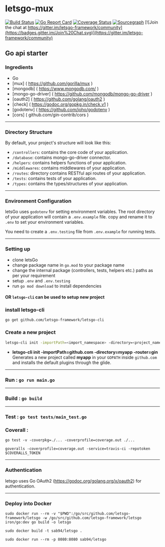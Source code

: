 # letsgo-mux
[![Build Status](https://travis-ci.org/letsgo-framework/letsgo-mux.svg?branch=master)](https://travis-ci.org/letsgo-framework/letsgo-mux)
[![Go Report Card](https://goreportcard.com/badge/github.com/letsgo-framework/letsgo-mux)](https://goreportcard.com/report/github.com/letsgo-framework/letsgo-mux)
[![Coverage Status](https://coveralls.io/repos/github/letsgo-framework/letsgo-mux/badge.svg?branch=master)](https://coveralls.io/github/letsgo-framework/letsgo-mux?branch=master)
[![Sourcegraph](https://sourcegraph.com/github.com/letsgo-framework/letsgo-mux/-/badge.svg)](https://sourcegraph.com/github.com/letsgo-framework/letsgo-mux?badge)
[![Join the chat at https://gitter.im/letsgo-framework/community](https://badges.gitter.im/Join%20Chat.svg)](https://gitter.im/letsgo-framework/community)

## Go api starter
### Ingredients

- Go
- [mux] ( https://github.com/gorilla/mux )
- [mongodb] ( https://www.mongodb.com/ )
- [mongo-go-driver] ( https://github.com/mongodb/mongo-go-driver )
- [oauth2] ( https://github.com/golang/oauth2 )
- [check] ( https://godoc.org/gopkg.in/check.v1 )
- [godotenv] ( https://github.com/joho/godotenv )
- [cors] ( github.com/gin-contrib/cors )
***
### Directory Structure

By default, your project's structure will look like this:

- `/controllers`: contains the core code of your application.
- `/database`: contains mongo-go-driver connector.
- `/helpers`: contains helpers functions of your application.
- `/middlewares`: contains middlewares of your application.
- `/routes`: directory contains RESTful api routes of your application.
- `/tests`: contains tests of your application.
- `/types`: contains the types/structures of your application.
***
### Environment Configuration

letsGo uses `godotenv` for setting environment variables. The root directory of your application will contain a `.env.example` file.
copy and rename it to `.env` to set your environment variables.

You need to create a `.env.testing` file from `.env.example` for running tests.
***
### Setting up

- clone letsGo
- change package name in `go.mod` to your package name
- change the internal package (controllers, tests, helpers etc.) paths as per your requirement
- setup `.env` and `.env.testing`
- run `go mod download` to install dependencies

#### OR `letsgo-cli` can be used to setup new project

### install letsgo-cli
```
go get github.com/letsgo-framework/letsgo-cli
```


### Create a new project

```bash
letsgo-cli init -importPath=<import_namespace> -directory=<project_name> -router=<router>
```

- **letsgo-cli init -importPath=github.com -directory=myapp -router=gin**<br/>
  Generates a new project called **myapp** in your `GOPATH` inside `github.com` and installs the default plugins through the glide.
***
### Run : ```go run main.go```
***
### Build : ```go build```
***
### Test : ```go test tests/main_test.go```

### Coverall :
```
go test -v -coverpkg=./... -coverprofile=coverage.out ./...

goveralls -coverprofile=coverage.out -service=travis-ci -repotoken $COVERALLS_TOKEN
```
***
### Authentication

letsgo uses Go OAuth2 (https://godoc.org/golang.org/x/oauth2) for authentication.
***

### Deploy into Docker

```
sudo docker run --rm -v "$PWD":/go/src/github.com/letsgo-framework/letsgo -w /go/src/github.com/letsgo-framework/letsgo iron/go:dev go build -o letsgo
```
```
sudo docker build -t sab94/letsgo .
```
```
sudo docker run --rm -p 8080:8080 sab94/letsgo
```
